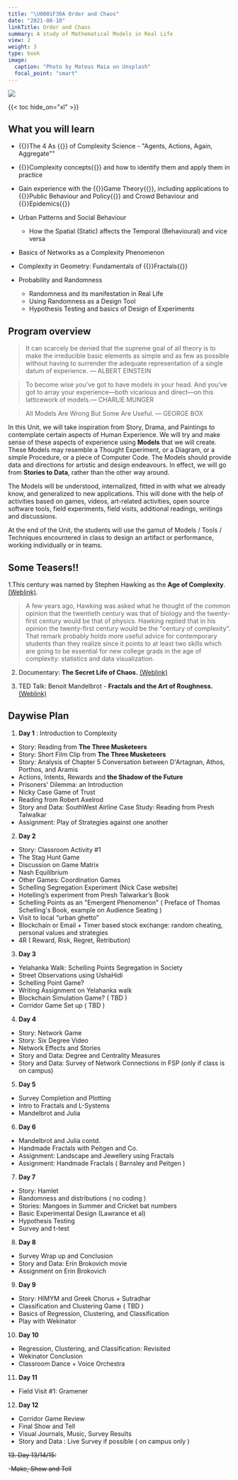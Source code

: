 ```yaml
---
title: "\U0001F30A Order and Chaos"
date: "2021-08-10"
linkTitle: Order and Chaos 
summary: A study of Mathematical Models in Real Life
view: 2
weight: 3
type: book
image:
  caption: "Photo by Mateus Maia on Unsplash"
  focal_point: "smart"
---
```


![](featured.jpg)


{{< toc hide_on="xl" >}}

## What you will learn

- {{<hl>}}The 4 As {{</hl>}} of Complexity Science - "Agents, Actions, Again, Aggregate""
- {{<hl>}}Complexity concepts{{</hl>}} and how to identify them and apply them in practice
- Gain experience with the {{<hl>}}Game Theory{{</hl>}}, including applications to  {{<hl>}}Public Behaviour and Policy{{</hl>}} and Crowd Behaviour and {{<hl>}}Epidemics{{</hl>}}
- Urban Patterns and Social Behaviour 
  - How the Spatial (Static) affects the Temporal (Behavioural) and vice versa

- Basics of Networks as a Complexity Phenomenon
  
- Complexity in Geometry: Fundamentals of {{<hl>}}Fractals{{</hl>}}
  
- Probability and Randomness
  - Randomness and its manifestation in Real Life
  - Using Randomness as a Design Tool
  - Hypothesis Testing and basics of Design of Experiments
  


## Program overview

>It can scarcely be denied that the supreme goal of all theory is to make the irreducible basic elements as simple and as few as possible without having to surrender the adequate representation of a single datum of experience. — ALBERT EINSTEIN

>To become wise you’ve got to have models in your head. And you’ve got to array your experience—both vicarious and direct—on this latticework of models.— CHARLIE MUNGER

>All Models Are Wrong But Some Are Useful. — GEORGE BOX

In this Unit, we will take inspiration from Story, Drama, and Paintings to contemplate certain aspects of Human Experience. We will try and make sense of these aspects of experience using **Models** that we will create. These Models may resemble a Thought Experiment, or a Diagram, or a simple Procedure, or a piece of Computer Code. The Models should provide data and directions for artistic and design endeavours. In effect, we will go from **Stories to Data**, rather than the other way around. 

The Models will be understood, internalized, fitted in with what we already know, and generalized to new applications. This will done with the help of activities based on games, videos, art-related activities, open source software tools, field experiments, field visits, additional readings, writings and discussions. 

At the end of the Unit, the students will use the gamut of Models / Tools / Techniques encountered in class to design an artifact or performance, working individually or in teams.




## Some Teasers!!

1.This century was named by Stephen Hawking as the **Age of Complexity**. [(Weblink)](https://blogs.scientificamerican.com/the-curious-wavefunction/stephen-hawkings-advice-for-twenty-first-century-grads-embrace-complexity/). 
> A few years ago, Hawking was asked what he thought of the common opinion that the twentieth century was that of biology and the twenty-first century would be that of physics. Hawking replied that in his opinion the twenty-first century would be the "century of complexity". That remark probably holds more useful advice for contemporary students than they realize since it points to at least two skills which are going to be essential for new college grads in the age of complexity: statistics and data visualization.



2. Documentary: **The Secret Life of Chaos.** [(Weblink)](https://topdocumentaryfilms.com/secret-life-chaos/)

2. TED Talk: Benoit Mandelbrot - **Fractals and the Art of Roughness.** [(Weblink)](https://www.ted.com/talks/benoit_mandelbrot_fractals_and_the_art_of_roughness/transcript?language=en)


## Daywise Plan

1. **Day 1** : Introduction to Complexity
- Story: Reading from **The Three Musketeers**
- Story: Short Film Clip from **The Three Musketeers**
- Story: Analysis of Chapter 5 Conversation between D'Artagnan, Athos, Porthos, and Aramis
- Actions, Intents, Rewards and **the Shadow of the Future**
- Prisoners' Dilemma: an Introduction
- Nicky Case Game of Trust
- Reading from Robert Axelrod
- Story and Data: SouthWest Airline Case Study: Reading from Presh Talwalkar
- Assignment: Play of Strategies against one another

2. **Day 2**  

- Story: Classroom Activity #1
- The Stag Hunt Game
- Discussion on Game Matrix
- Nash Equilibrium
- Other Games: Coordination Games
- Schelling Segregation Experiment (Nick Case website)
- Hotelling’s experiment from Presh Talwarkar’s Book
- Schelling Points as an "Emergent Phenomenon" ( Preface of Thomas Schelling's Book, example on Audience Seating )
- Visit to local “urban ghetto”
- Blockchain or Email + Timer based stock exchange:
random cheating, personal values and strategies
- 4R ( Reward, Risk, Regret, Retribution)

3. **Day 3**

- Yelahanka Walk: Schelling Points Segregation in Society
- Street Observations using UshaHidi
- Schelling Point Game?
- Writing Assignment on Yelahanka walk  
- Blockchain Simulation Game? ( TBD )
- Corridor Game Set up ( TBD )
  
4. **Day 4**  
- Story: Network Game
- Story: Six Degree Video
- Network Effects and Stories
- Story and Data: Degree and Centrality Measures
- Story and Data: Survey of Network Connections in FSP (only if class is on campus)


5. **Day 5**  
- Survey Completion and Plotting
- Intro to Fractals and L-Systems
- Mandelbrot and Julia



6. **Day 6**
- Mandelbrot and Julia contd. 
- Handmade Fractals with Peitgen and Co.
- Assignment: Landscape and Jewellery using Fractals
- Assignment: Handmade Fractals ( Barnsley and Peitgen )


7. **Day 7**
- Story: Hamlet
- Randomness and distributions ( no coding )
- Stories: Mangoes in Summer and Cricket bat numbers
- Basic Experimental Design (Lawrance et al)
- Hypothesis Testing
- Survey and t-test


8. **Day 8**
- Survey Wrap up and Conclusion
- Story and Data: Erin Brokovich movie
- Assignment on Erin Brokovich

9. **Day 9**
- Story: HIMYM and Greek Chorus + Sutradhar
- Classification and Clustering Game ( TBD )
- Basics of Regression, Clustering, and Classification
- Play with Wekinator


10. **Day 10**
- Regression, Clustering, and Classification: Revisited
- Wekinator Conclusion
- Classroom Dance + Voice Orchestra


11. **Day 11**
- Field Visit #1: Gramener


12. **Day 12**
- Corridor Game Review
- Final Show and Tell
- Visual Journals, Music, Survey Results
- Story and Data : Live Survey if possible ( on campus only )


~~13.  Day 13/14/15:~~

  -~~Make, Show and Tell~~

